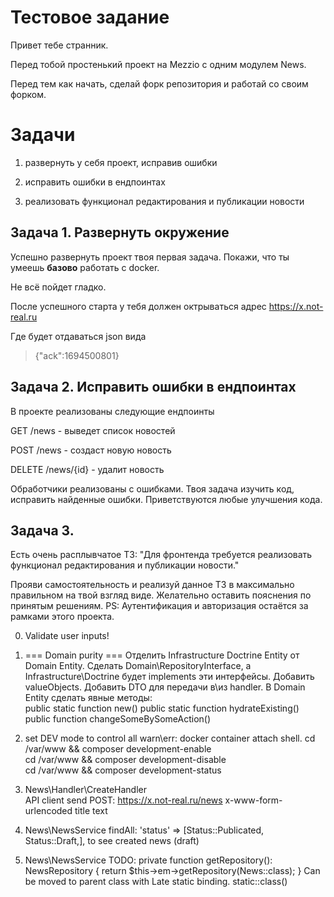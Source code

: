 
# Тестовое задание

Привет тебе странник.

Перед тобой простенький проект на Mezzio с одним модулем News.

Перед тем как начать, сделай форк репозитория и работай со своим форком.  

# Задачи  

1. развернуть у себя проект, исправив ошибки

2. исправить ошибки в ендпоинтах

3. реализовать функционал редактирования и публикации новости

## Задача 1. Развернуть окружение  

Успешно развернуть проект твоя первая задача. Покажи, что ты умеешь **базово** работать с docker.

Не всё пойдет гладко.

После успешного старта у тебя должен октрываться адрес https://x.not-real.ru

Где будет отдаваться json вида

> {"ack":1694500801} 

## Задача 2. Исправить ошибки в ендпоинтах  

В проекте реализованы следующие ендпоинты  

GET /news - выведет список новостей

POST /news - создаст новую новость

DELETE /news/{id} - удалит новость  

Обработчики реализованы с ошибками. Твоя задача изучить код, исправить найденные ошибки.
Приветствуются любые улучшения кода.  

## Задача 3.
Есть очень расплывчатое ТЗ:
"Для фронтенда требуется реализовать функционал редактирования и публикации новости."

Прояви самостоятельность и реализуй данное ТЗ в максимально правильном на твой взгляд виде. Желательно оставить пояснения по принятым решениям. 
PS:
Аутентификация и авторизация остаётся за рамками этого проекта.

0. Validate user inputs!

1.  === Domain purity ===
    Отделить Infrastructure Doctrine Entity от Domain Entity. 
    Сделать Domain\RepositoryInterface, а Infrastructure\Doctrine будет implements эти интерфейсы. 
    Добавить valueObjects. 
    Добавить DTO для передачи в\из handler. 
    В Domain Entity сделать явные методы:  
        public static function new()
        public static function hydrateExisting()
        public function changeSomeBySomeAction()

2. set DEV mode to control all warn\err:
    docker container attach shell. 
    cd /var/www && composer development-enable  
    cd /var/www && composer development-disable  
    cd /var/www && composer development-status 

3. News\Handler\CreateHandler    
    API client send POST: https://x.not-real.ru/news
    x-www-form-urlencoded
    title
    text

4. News\NewsService
    findAll: 'status' => [Status::Publicated, Status::Draft,],   to see created news (draft)

5.  News\NewsService
    TODO: 
        private function getRepository(): NewsRepository
        {
            return $this->em->getRepository(News::class);
        }
        Can be moved to parent class with Late static binding. static::class() 


